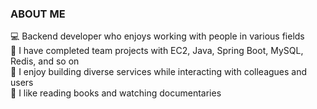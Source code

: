 ###  ABOUT ME

:computer: Backend developer who enjoys working with people in various fields<br>
:two_women_holding_hands: I have completed team projects with EC2, Java, Spring Boot, MySQL, Redis, and so on<br>
:raised_hands: I enjoy building diverse services while interacting with colleagues and users<br>
:green_book: I like reading books and watching documentaries<br>
